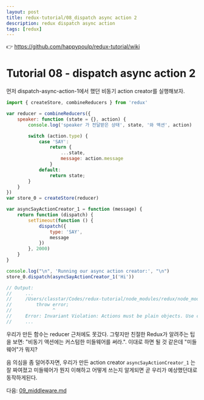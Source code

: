 ```yaml
---
layout: post
title: redux-tutorial/08_dispatch async action 2
description: redux dispatch async action
tags: [redux]
---
```

👉 https://github.com/happypoulp/redux-tutorial/wiki
<!-- Tutorial 08 - dispatch-async-action-2.js -->
# Tutorial 08 - dispatch async action 2

<!-- Let's try to run the first async action creator that we wrote in dispatch-async-action-1.js.

import { createStore, combineReducers } from 'redux'

var reducer = combineReducers({
    speaker: function (state = {}, action) {
        console.log('speaker was called with state', state, 'and action', action)

        switch (action.type) {
            case 'SAY':
                return {
                    ...state,
                    message: action.message
                }
            default:
                return state;
        }
    }
})
var store_0 = createStore(reducer)

var asyncSayActionCreator_1 = function (message) {
    return function (dispatch) {
        setTimeout(function () {
            dispatch({
                type: 'SAY',
                message
            })
        }, 2000)
    }
}

console.log("\n", 'Running our async action creator:', "\n")
store_0.dispatch(asyncSayActionCreator_1('Hi'))

// Output:
//     ...
//     /Users/classtar/Codes/redux-tutorial/node_modules/redux/node_modules/invariant/invariant.js:51
//         throw error;
//               ^
//     Error: Invariant Violation: Actions must be plain objects. Use custom middleware for async actions.
//     ... -->

먼저 dispatch-async-action-1에서 했던 비동기 action creator를 실행해보자.

```js
import { createStore, combineReducers } from 'redux'

var reducer = combineReducers({
    speaker: function (state = {}, action) {
        console.log('speaker 가 전달받은 상태', state, '와 액션', action)

        switch (action.type) {
            case 'SAY':
                return {
                    ...state,
                    message: action.message
                }
            default:
                return state;
        }
    }
})
var store_0 = createStore(reducer)

var asyncSayActionCreator_1 = function (message) {
    return function (dispatch) {
        setTimeout(function () {
            dispatch({
                type: 'SAY',
                message
            })
        }, 2000)
    }
}

console.log("\n", 'Running our async action creator:', "\n")
store_0.dispatch(asyncSayActionCreator_1('Hi'))

// Output:
//     ...
//     /Users/classtar/Codes/redux-tutorial/node_modules/redux/node_modules/invariant/invariant.js:51
//         throw error;
//               ^
//     Error: Invariant Violation: Actions must be plain objects. Use custom middleware for async actions.
//     ...
```

<!-- It seems that our function didn't even reach our reducers. But Redux has been kind enough to give us a tip: "Use custom middleware for async actions.". It looks like we're on the right path but what is this "middleware" thing? -->

우리가 만든 함수는 reducer 근처에도 못갔다. 그렇지만 친절한 Redux가 알려주는 팁을 보면: "비동기 액션에는 커스텀한 미들웨어를 써라.". 이대로 하면 될 것 같은데 "미들웨어"가 뭐지?

<!-- Just to reassure you, our action creator asyncSayActionCreator_1 is well-written and will work as expected as soon as we've figured out what middleware is and how to use it. -->

음 의심을 좀 덜어주자면, 우리가 만든 action creator `asyncSayActionCreator_1` 는 잘 짜여졌고 미들웨어가 뭔지 이해하고 어떻게 쓰는지 알게되면 곧 우리가 예상했던대로 동작하게된다.

<!-- Go to next tutorial: 09_middleware.js -->
다음: [09_middleware.md](/2020/04/26/redux-tutorial-09-middleware/)
